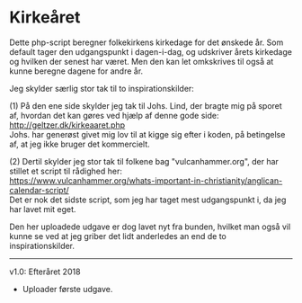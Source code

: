 Kirkeåret
=========

Dette php-script beregner folkekirkens kirkedage for det ønskede år. Som default tager den udgangspunkt i dagen-i-dag, og udskriver årets kirkedage og hvilken der senest har været. Men den kan let omkskrives til også at kunne beregne dagene for andre år.

Jeg skylder særlig stor tak til to inspirationskilder:

(1) På den ene side skylder jeg tak til Johs. Lind, der bragte mig på sporet af, hvordan det kan gøres ved hjælp af denne gode side:<br/>
http://geltzer.dk/kirkeaaret.php<br/>
Johs. har generøst givet mig lov til at kigge sig efter i koden, på betingelse af, at jeg ikke bruger det kommercielt.

(2) Dertil skylder jeg stor tak til folkene bag "vulcanhammer.org", der har stillet et script til rådighed her:<br/>
https://www.vulcanhammer.org/whats-important-in-christianity/anglican-calendar-script/<br/>
Det er nok det sidste script, som jeg har taget mest udgangspunkt i, da jeg har lavet mit eget.

Den her uploadede udgave er dog lavet nyt fra bunden, hvilket man også vil kunne se ved at jeg griber det lidt anderledes an end de to inspirationskilder.

---------------
v1.0: Efteråret 2018
- Uploader første udgave.

